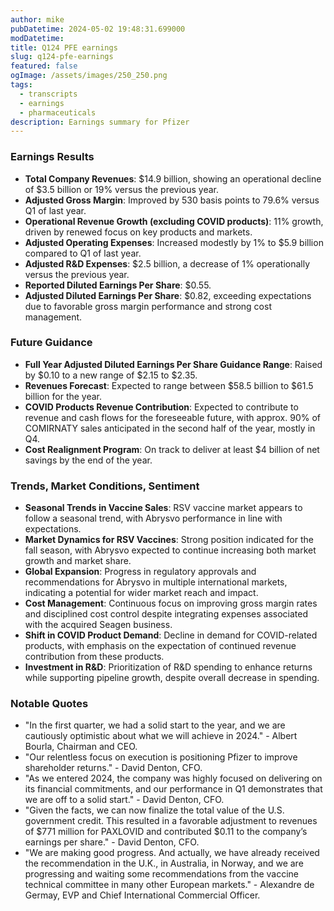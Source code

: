 ```yaml
---
author: mike
pubDatetime: 2024-05-02 19:48:31.699000
modDatetime: 
title: Q124 PFE earnings
slug: q124-pfe-earnings
featured: false
ogImage: /assets/images/250_250.png
tags:
  - transcripts
  - earnings
  - pharmaceuticals
description: Earnings summary for Pfizer
---
```

### Earnings Results

- **Total Company Revenues**: $14.9 billion, showing an operational decline of $3.5 billion or 19% versus the previous year.
- **Adjusted Gross Margin**: Improved by 530 basis points to 79.6% versus Q1 of last year.
- **Operational Revenue Growth (excluding COVID products)**: 11% growth, driven by renewed focus on key products and markets.
- **Adjusted Operating Expenses**: Increased modestly by 1% to $5.9 billion compared to Q1 of last year.
- **Adjusted R&D Expenses**: $2.5 billion, a decrease of 1% operationally versus the previous year.
- **Reported Diluted Earnings Per Share**: $0.55.
- **Adjusted Diluted Earnings Per Share**: $0.82, exceeding expectations due to favorable gross margin performance and strong cost management.

### Future Guidance

- **Full Year Adjusted Diluted Earnings Per Share Guidance Range**: Raised by $0.10 to a new range of $2.15 to $2.35.
- **Revenues Forecast**: Expected to range between $58.5 billion to $61.5 billion for the year.
- **COVID Products Revenue Contribution**: Expected to contribute to revenue and cash flows for the foreseeable future, with approx. 90% of COMIRNATY sales anticipated in the second half of the year, mostly in Q4.
- **Cost Realignment Program**: On track to deliver at least $4 billion of net savings by the end of the year.

### Trends, Market Conditions, Sentiment

- **Seasonal Trends in Vaccine Sales**: RSV vaccine market appears to follow a seasonal trend, with Abrysvo performance in line with expectations.
- **Market Dynamics for RSV Vaccines**: Strong position indicated for the fall season, with Abrysvo expected to continue increasing both market growth and market share.
- **Global Expansion**: Progress in regulatory approvals and recommendations for Abrysvo in multiple international markets, indicating a potential for wider market reach and impact.
- **Cost Management**: Continuous focus on improving gross margin rates and disciplined cost control despite integrating expenses associated with the acquired Seagen business.
- **Shift in COVID Product Demand**: Decline in demand for COVID-related products, with emphasis on the expectation of continued revenue contribution from these products.
- **Investment in R&D**: Prioritization of R&D spending to enhance returns while supporting pipeline growth, despite overall decrease in spending.

### Notable Quotes

- "In the first quarter, we had a solid start to the year, and we are cautiously optimistic about what we will achieve in 2024." - Albert Bourla, Chairman and CEO.
- "Our relentless focus on execution is positioning Pfizer to improve shareholder returns." - David Denton, CFO.
- "As we entered 2024, the company was highly focused on delivering on its financial commitments, and our performance in Q1 demonstrates that we are off to a solid start." - David Denton, CFO.
- "Given the facts, we can now finalize the total value of the U.S. government credit. This resulted in a favorable adjustment to revenues of $771 million for PAXLOVID and contributed $0.11 to the company’s earnings per share." - David Denton, CFO.
- "We are making good progress. And actually, we have already received the recommendation in the U.K., in Australia, in Norway, and we are progressing and waiting some recommendations from the vaccine technical committee in many other European markets." - Alexandre de Germay, EVP and Chief International Commercial Officer.
